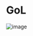 # GoL

![image](https://user-images.githubusercontent.com/4922422/209483547-43a5dba7-a115-44f7-b6c5-41262acc829b.png)
